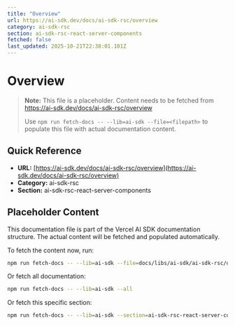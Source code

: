 ```yaml
---
title: "Overview"
url: https://ai-sdk.dev/docs/ai-sdk-rsc/overview
category: ai-sdk-rsc
section: ai-sdk-rsc-react-server-components
fetched: false
last_updated: 2025-10-21T22:38:01.101Z
---
```


# Overview

> **Note:** This file is a placeholder. Content needs to be fetched from https://ai-sdk.dev/docs/ai-sdk-rsc/overview
>
> Use `npm run fetch-docs -- --lib=ai-sdk --file=<filepath>` to populate this file with actual documentation content.

## Quick Reference

- **URL:** [https://ai-sdk.dev/docs/ai-sdk-rsc/overview](https://ai-sdk.dev/docs/ai-sdk-rsc/overview)
- **Category:** ai-sdk-rsc
- **Section:** ai-sdk-rsc-react-server-components

## Placeholder Content

This documentation file is part of the Vercel AI SDK documentation structure.
The actual content will be fetched and populated automatically.

To fetch the content now, run:

```bash
npm run fetch-docs -- --lib=ai-sdk --file=docs/libs/ai-sdk/ai-sdk-rsc/overview.md
```

Or fetch all documentation:

```bash
npm run fetch-docs -- --lib=ai-sdk --all
```

Or fetch this specific section:

```bash
npm run fetch-docs -- --lib=ai-sdk --section=ai-sdk-rsc-react-server-components
```
